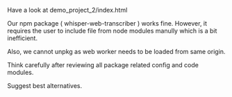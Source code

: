 Have a look at demo_project_2/index.html

Our npm package ( whisper-web-transcriber ) works fine.
However, it requires the user to include file from node modules manully which is a bit inefficient.

Also, we cannot unpkg as web worker needs to be loaded from same origin.

Think carefully after reviewing all package related config and code modules.

Suggest best alternatives.
